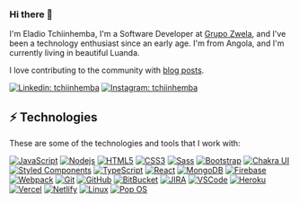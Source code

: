 ### Hi there 👋

I'm Eladio Tchiinhemba,  I'm a Software Developer at [Grupo Zwela](https://grupozwela.com), and I've been a technology enthusiast since an early age. I'm from Angola, and I'm currently living in beautiful Luanda.

I love contributing to the community with [blog posts](https://tchiinhemba.medium.com).

[![Linkedin: tchiinhemba](https://img.shields.io/badge/-Linkedin-blue?style=flat-square&logo=Linkedin&logoColor=white&link=https://www.linkedin.com/in/tchiinhemba/)](https://www.linkedin.com/in/tchiinhemba/)
[![Instagram: tchiinhemba](https://img.shields.io/badge/Instagram-E4405F?style=flat-square&logo=instagram&logoColor=white&link=https://www.instagram.com/tchiinhemba)](https://www.instagram.com/tchiinhemba)

## ⚡ Technologies

These are some of the technologies and tools that I work with:

<a href="https://developer.mozilla.org/en-US/docs/Web/JavaScript">![JavaScript](https://img.shields.io/badge/-JavaScript-black?style=flat-square&logo=javascript)</a>
<a href="https://nodejs.org/en/docs/">![Nodejs](https://img.shields.io/badge/-Nodejs-339933?style=flat-square&logo=Node.js&logoColor=white)</a>
<a href="https://html.spec.whatwg.org/multipage/">![HTML5](https://img.shields.io/badge/-HTML5-E34F26?style=flat-square&logo=html5&logoColor=white)</a>
<a href="https://www.w3.org/Style/CSS/specs.en.html">![CSS3](https://img.shields.io/badge/-CSS3-1572B6?style=flat-square&logo=css3)</a>
<a href="https://sass-lang.com/documentation/">![Sass](https://img.shields.io/badge/-Sass-CC6699?style=flat-square&logo=sass&logoColor=white)</a>
<a href="">![Bootstrap](https://img.shields.io/badge/-Bootstrap-563D7C?style=flat-square&logo=bootstrap)</a>
<a href="">![Chakra UI](https://img.shields.io/badge/Chakra--UI-319795?style=flat-square&logo=chakra-ui&logoColor=white)</a>
<a href="">![Styled Components](https://img.shields.io/badge/styled--components-DB7093?style=flat-square&logo=styled-components&logoColor=white)</a>
<a href="">![TypeScript](https://img.shields.io/badge/TypeScript-007ACC?style=flat-square&logo=typescript&logoColor=white)</a>
<a href="">![React](https://img.shields.io/badge/React-20232A?style=flat-square&logo=react&logoColor=61DAFB)</a>
<a href="">![MongoDB](https://img.shields.io/badge/-MongoDB-black?style=flat-square&logo=mongodb)</a>
<a href="">![Firebase](https://img.shields.io/badge/Firebase-FFCA28?style=flat-square&logo=firebase&logoColor=white)</a>
<a href="">![Webpack](https://img.shields.io/badge/Webpack-8DD6F9?style=flat-square&logo=Webpack&logoColor=white)</a>
<a href="">![Git](https://img.shields.io/badge/-Git-black?style=flat-square&logo=git)</a>
<a href="">![GitHub](https://img.shields.io/badge/-GitHub-181717?style=flat-square&logo=github)</a>
<a href="">![BitBucket](https://img.shields.io/badge/-BitBucket-darkblue?style=flat-square&logo=bitbucket)</a>
<a href="">![JIRA](https://img.shields.io/badge/-JIRA-0052CC?style=flat-square&logo=jira)</a>
<a href="">![VSCode](https://img.shields.io/badge/-VSCode-007ACC?style=flat-square&logo=visual-studio-code&logoColor=white)</a>
<a href="">![Heroku](https://img.shields.io/badge/Heroku-430098?style=flat-square&logo=heroku&logoColor=white)</a>
<a href="">![Vercel](https://img.shields.io/badge/Vercel-000000?style=flat-square&logo=vercel&logoColor=white)</a>
<a href="">![Netlify](https://img.shields.io/badge/Netlify-00C7B7?style=flat-square&logo=netlify&logoColor=white)</a>
<a href="">![Linux](https://img.shields.io/badge/Linux-FCC624?style=flat-square&logo=linux&logoColor=black)</a>
<a href="">![Pop OS](https://img.shields.io/badge/Pop!_OS-48B9C7?style=flat-square&logo=Pop!_OS&logoColor=white)</a>

